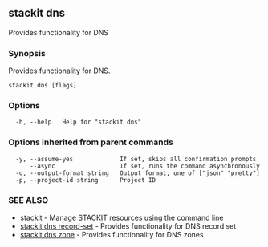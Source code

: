 ## stackit dns

Provides functionality for DNS

### Synopsis

Provides functionality for DNS.

```
stackit dns [flags]
```

### Options

```
  -h, --help   Help for "stackit dns"
```

### Options inherited from parent commands

```
  -y, --assume-yes             If set, skips all confirmation prompts
      --async                  If set, runs the command asynchronously
  -o, --output-format string   Output format, one of ["json" "pretty"]
  -p, --project-id string      Project ID
```

### SEE ALSO

* [stackit](./stackit.md)	 - Manage STACKIT resources using the command line
* [stackit dns record-set](./stackit_dns_record-set.md)	 - Provides functionality for DNS record set
* [stackit dns zone](./stackit_dns_zone.md)	 - Provides functionality for DNS zones

